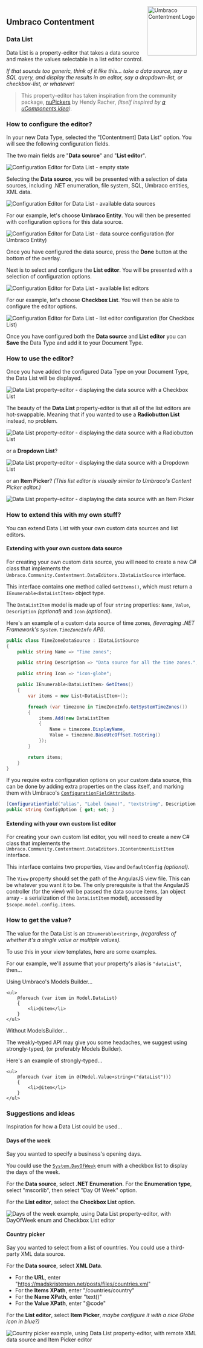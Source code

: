 <img src="../assets/img/logo.png" alt="Umbraco Contentment Logo" title="A shoebox of Umbraco happiness." height="130" align="right">

## Umbraco Contentment

### Data List

Data List is a property-editor that takes a data source and makes the values selectable in a list editor control.

_If that sounds too generic, think of it like this... take a data source, say a SQL query, and display the results in an editor, say a dropdown-list, or checkbox-list, or whatever!_

> This property-editor has taken inspiration from the community package, [nuPickers](https://our.umbraco.com/packages/backoffice-extensions/nupickers/) by Hendy Racher, _(itself inspired by [a uComponents idea](https://gist.github.com/leekelleher/6183524))._


### How to configure the editor?

In your new Data Type, selected the "[Contentment] Data List" option. You will see the following configuration fields.

The two main fields are "**Data source**" and "**List editor**".

![Configuration Editor for Data List - empty state](data-list--configuration-editor-01.png)

Selecting the **Data source**, you will be presented with a selection of data sources, including .NET enumeration, file system, SQL, Umbraco entities, XML data.

![Configuration Editor for Data List - available data sources](data-list--configuration-editor-02.png)

For our example, let's choose **Umbraco Entity**. You will then be presented with configuration options for this data source.

![Configuration Editor for Data List - data source configuration (for Umbraco Entity)](data-list--configuration-editor-03.png)

Once you have configured the data source, press the **Done** button at the bottom of the overlay.

Next is to select and configure the **List editor**. You will be presented with a selection of configuration options.

![Configuration Editor for Data List - available list editors](data-list--configuration-editor-04.png)

For our example, let's choose **Checkbox List**. You will then be able to configure the editor options.

![Configuration Editor for Data List - list editor configuration (for Checkbox List)](data-list--configuration-editor-05.png)

Once you have configured both the **Data source** and **List editor** you can **Save** the Data Type and add it to your Document Type.


### How to use the editor?

Once you have added the configured Data Type on your Document Type, the Data List will be displayed.

![Data List property-editor - displaying the data source with a Checkbox List](data-list--property-editor-01.png)

The beauty of the **Data List** property-editor is that all of the list editors are hot-swappable. Meaning that if you wanted to use a **Radiobutton List** instead, no problem.

![Data List property-editor - displaying the data source with a Radiobutton List](data-list--property-editor-02.png)

or a **Dropdown List**?

![Data List property-editor - displaying the data source with a Dropdown List](data-list--property-editor-03.png)

or an **Item Picker**? _(This list editor is visually similar to Umbraco's Content Picker editor.)_

![Data List property-editor - displaying the data source with an Item Picker](data-list--property-editor-04.png)


### How to extend this with my own stuff?

You can extend Data List with your own custom data sources and list editors.


#### Extending with your own custom data source

For creating your own custom data source, you will need to create a new C# class that implements the `Umbraco.Community.Contentment.DataEditors.IDataListSource` interface.

This interface contains one method called `GetItems()`, which must return a `IEnumerable<DataListItem>` object type.

The `DataListItem` model is made up of four `string` properties: `Name`, `Value`, `Description` _(optional)_ and `Icon` _(optional)_.

Here's an example of a custom data source of time zones, _(leveraging .NET Framework's `System.TimeZoneInfo` API)_.

```csharp
public class TimeZoneDataSource : IDataListSource
{
    public string Name => "Time zones";

    public string Description => "Data source for all the time zones.";

    public string Icon => "icon-globe";

    public IEnumerable<DataListItem> GetItems()
    {
        var items = new List<DataListItem>();

        foreach (var timezone in TimeZoneInfo.GetSystemTimeZones())
        {
            items.Add(new DataListItem
            {
                Name = timezone.DisplayName,
                Value = timezone.BaseUtcOffset.ToString()
            });
        }

        return items;
    }
}
```

If you require extra configuration options on your custom data source, this can be done by adding extra properties on the class itself, and marking them with Umbraco's [`ConfigurationFieldAttribute`](https://github.com/umbraco/Umbraco-CMS/blob/release-8.0.0/src/Umbraco.Core/PropertyEditors/ConfigurationFieldAttribute.cs).

```csharp
[ConfigurationField("alias", "Label (name)", "textstring", Description = "[Add a friendly description]")]
public string ConfigOption { get; set; }
```


#### Extending with your own custom list editor

For creating your own custom list editor, you will need to create a new C# class that implements the `Umbraco.Community.Contentment.DataEditors.IContentmentListItem` interface.

This interface contains two properties, `View` and `DefaultConfig` _(optional)_.

The `View` property should set the path of the AngularJS view file. This can be whatever you want it to be. The only prerequisite is that the AngularJS controller (for the view) will be passed the data source items, (an object array - a serialization of the `DataListItem` model), accessed by `$scope.model.config.items`.


### How to get the value?

The value for the Data List is an `IEnumerable<string>`, _(regardless of whether it's a single value or multiple values)._

To use this in your view templates, here are some examples.

For our example, we'll assume that your property's alias is `"dataList"`, then...

Using Umbraco's Models Builder...

```cshtml
<ul>
    @foreach (var item in Model.DataList)
    {
        <li>@item</li>
    }
</ul>
```

Without ModelsBuilder...

The weakly-typed API may give you some headaches, we suggest using strongly-typed, (or preferably Models Builder).

Here's an example of strongly-typed...

```cshtml
<ul>
    @foreach (var item in @(Model.Value<string>("dataList")))
    {
        <li>@item</li>
    }
</ul>
```


### Suggestions and ideas

Inspiration for how a Data List could be used...

#### Days of the week

Say you wanted to specify a business's opening days.

You could use the [`System.DayOfWeek`](https://docs.microsoft.com/en-us/dotnet/api/system.dayofweek) enum with a checkbox list to display the days of the week.

For the **Data source**, select **.NET Enumeration**. For the **Enumeration type**, select "mscorlib", then select "Day Of Week" option.

For the **List editor**, select the **Checkbox List** option.

![Days of the week example, using Data List property-editor, with DayOfWeek enum and Checkbox List editor](data-list--example-01-dayofweek.png)


#### Country picker

Say you wanted to select from a list of countries. You could use a third-party XML data source.

For the **Data source**, select **XML Data**.

- For the **URL**, enter "https://madskristensen.net/posts/files/countries.xml"
- For the **Items XPath**, enter "/countries/country"
- For the **Name XPath**, enter "text()"
- For the **Value XPath**, enter "@code"

For the **List editor**, select **Item Picker**, _maybe configure it with a nice Globe icon in blue?)_

![Country picker example, using Data List property-editor, with remote XML data source and Item Picker editor](data-list--example-02-countries.png)


